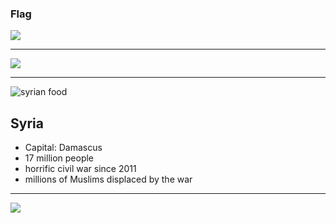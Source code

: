 ### Flag

![](https://upload.wikimedia.org/wikipedia/commons/5/53/Flag_of_Syria.svg)

---

![](https://upload.wikimedia.org/wikipedia/commons/1/11/Syria_%28orthographic_projection%29.svg)

---

![syrian food](https://res.cloudinary.com/kiekies/image/upload/v1676832694/prayer/s3au3fuilkadccr7diqg.jpg)

## Syria

- Capital: Damascus
- 17 million people
- horrific civil war since 2011
- millions of Muslims displaced by the war

---

![](https://player.vimeo.com/video/533734341)
